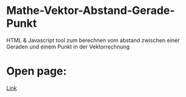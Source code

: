 # Mathe-Vektor-Abstand-Gerade-Punkt
HTML &amp; Javascript tool zum berechnen vom abstand zwischen einer Geraden und einem Punkt in der Vektorrechnung

# Open page:
[Link](https://htmlpreview.github.io/?https://github.com/DerKahrl/Mathe-Vektor-Abstand-Gerade-Punkt/blob/main/math.html)
